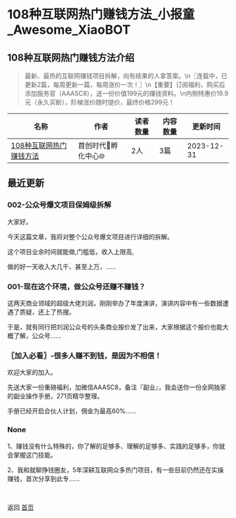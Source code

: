 # 108种互联网热门赚钱方法_小报童_Awesome_XiaoBOT

## 108种互联网热门赚钱方法介绍
> 最新、最热的互联网赚钱项目拆解，向有结果的人拿答案。\n〖连载中，已更新2篇，每周更新一篇，每周涨价一次！〗\n【重要】订阅福利，购买后添加服务官（AAASC8），送一份价值199元的赚钱资料。\n内侧特惠价19.9元（永久买断），阶梯涨价随时提价，最终价格299元！  
  


|名称|作者|读者数量|内容数量|更新时间|
|---|---|---|---|---|
|[108种互联网热门赚钱方法](https://xiaobot.net/p/SC88888?refer=9c3f1c95-a052-465a-9902-f6d75080262a)|首创时代孵化中心🌐|2人|3篇|2023-12-31|

## 最近更新
### 002-公众号爆文项目保姆级拆解

大家好。

今天这篇文章，我将对整个公众号爆文项目进行详细的拆解。

这个项目业余时间就能做,门槛低，收入上限高,

做的好一天收入大几千、甚至上万，......

### 001-现在这个环境，做公众号还赚不赚钱？

这两天商业领域的超级大佬刘润，刚刚举办了年度演讲，演讲内容中有一些数据遭遇了质疑，还上了热搜。

于是，就有同行把刘润公众号的头条商业报价发了出来，大家根据这个报价也能大概了解，公众号......

### 〖加入必看〗-很多人赚不到钱，是因为不相信！

欢迎大家的加入。

先送大家一份重磅福利，加微信AAASC8，备注『副业』，我会送你一份全网独家的副业操作手册，271页精华整理。

手册已经开启合伙人计划，佣金为最高60%......

### None

1、赚钱没有什么特殊的，你了解的足够多、理解的足够多、实践的足够多，你就会掌握这门技能。

2、我和就聊挣钱圈友，5年深耕互联网众多热门项目，有一些目前仍然还在实操赚钱，首次分享到此专......


<a href="https://github.com/Reno9527/awesome-xiaobot" style="color: white; text-decoration: none;">awesome-xiaobot</a>

返回 [首页](../README.md)
